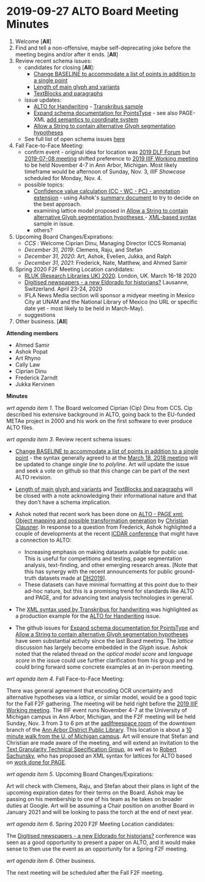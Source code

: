 # 2019-09-27 ALTO Board Meeting Minutes
1. Welcome [**All**]
2. Find and tell a non-offensive, maybe self-deprecating joke before the meeting begins and/or after it ends. [**All**]
3. Review recent schema issues:
   * candidates for closing [**All**]:
      * [Change BASELINE to accommodate a list of points in addition to a single point](https://github.com/altoxml/schema/issues/32)
      * [Length of main glyph and variants](https://github.com/altoxml/schema/issues/44)
      * [TextBlocks and paragraphs](https://github.com/altoxml/schema/issues/53)
   * issue updates: 
      * [ALTO for Handwriting](https://github.com/altoxml/schema/issues/56) - [Transkribus sample](https://github.com/altoxml/board/tree/master/misc/Transkribus)
      * [Expand schema documentation for PointsType](https://github.com/altoxml/schema/issues/49) - see also PAGE-XML [add semantics to coordinate system](https://github.com/PRImA-Research-Lab/PAGE-XML/issues/13)
      * [Allow a String to contain alternative Glyph segmentation hypotheses ](https://github.com/altoxml/schema/issues/57)
   * See full list of open schema issues [here](https://github.com/altoxml/schema/issues)
4. Fall Face-to-Face Meeting:
   * confirm event - original idea for location was [2019 DLF Forum](https://forum2019.diglib.org/) but [2019-07-08 meeting](https://github.com/altoxml/board/blob/gh-pages/minutes/2019-07-08%20ALTO%20Board%20Meeting%20Minutes.md) shifted preference to [2019 IIIF Working meeting](https://iiif.io/event/2019/ann_arbor) to be held November 4-7 in Ann Arbor, Michigan. Most likely timeframe would be afternoon of Sunday, Nov. 3, _IIIF Showcase_ scheduled for Monday, Nov. 4.
   * possible topics:
      * [Confidence value calculation (CC - WC - PC) - annotation extension](https://github.com/altoxml/schema/issues/23) - using Ashok's [summary document](https://docs.google.com/document/d/1JkbqfEb8pkwTdMSyjXJRfdpshlWoVbFn47uYfqB4O_Q) to try to decide on the best approach.
      * examining lattice model proposed in [Allow a String to contain alternative Glyph segmentation hypotheses ](https://github.com/altoxml/schema/issues/57) - [XML-based syntax](https://github.com/altoxml/schema/issues/57#issuecomment-510266788) sample in issue.
      * others?
5. Upcoming Board Changes/Expirations:
   * _CCS_ : Welcome Ciprian Dinu, Managing Director (CCS Romania)
   * _December 31, 2019_: Clemens, Raju, and Stefan
   * _December 31, 2020_: Art, Ashok, Evelien, Jukka, and Ralph
   * _December 31, 2021_: Frederick, Nate, Matthew, and Ahmed Samir
6. Spring 2020 F2F Meeting Location candidates:
   * [RLUK (Research Libraries UK) 2020](https://www.rluk.ac.uk/event/rluk-conference-2020/). London, UK. March 16-18 2020
   * [Digitised newspapers - a new Eldorado for historians?](https://impresso-project.ch/news/2019/06/12/WS5-CfP.html) Lausanne, Switzerland. April 23-24, 2020
   * IFLA News Media section will sponsor a midyear meeting in Mexico City at UNAM and the National Library of Mexico (no URL or specific date yet - most likely to be held in March-May).
   * suggestions
7. Other business. [**All**]

**Attending members**
* Ahmed Samir 
* Ashok Popat
* Art Rhyno
* Cally Law
* Ciprian Dinu
* Frederick Zarndt 
* Jukka Kervinen

 **Minutes**

_wrt agenda item 1_. The Board welcomed Ciprian (Cip) Dinu from CCS. Cip described his extensive background in ALTO, going back to the EU-funded  METAe project in 2000 and his work on the first software to ever produce ALTO files. 

_wrt agenda item 3_. Review recent schema issues:

   * [Change BASELINE to accommodate a list of points in addition to a single point](https://github.com/altoxml/schema/issues/32) - the syntax generally agreed to at the [March 18, 2018 meeting](/altoxml/board/blob/gh-pages/minutes/2018/2018-03-12%20ALTO%20Board%20Meeting%20Minutes.md) will be updated to change _single line_ to _polyline_. Art will update the issue and seek a vote on github so that this change can be part of the next ALTO revision.

   * [Length of main glyph and variants](https://github.com/altoxml/schema/issues/44) and  [TextBlocks and paragraphs](https://github.com/altoxml/schema/issues/53) will be closed with a note acknowledging their informational nature and that they don’t have a schema implication.

   * Ashok noted that recent work has been done on [ALTO - PAGE xml: Object mapping and possible transformation generation](https://github.com/altoxml/schema/issues/48) by [Christian Clausner](https://github.com/chris1010010). In response to a question from Frederick, Ashok highlighted a couple of developments at the recent [ICDAR conference](https://icdar2019.org/) that might have a connection to ALTO:
      * Increasing emphasis on making datasets available for public use. This is useful for competitions and testing, page segmentation analysis, text-finding, and other emerging research areas.  [Note that this has synergy with the recent announcements for public ground-truth datasets made at [DH2019](https://www.newseye.eu/blog/news/a-perspective-on-research-on-digitised-newspapers-at-dh20190/)].
      * These datasets can have minimal formatting at this point due to their ad-hoc nature, but this is a promising trend for standards like ALTO and PAGE, and for advancing text analysis technologies in general.          

   * The [XML syntax used by Transkribus for handwriting ](https://github.com/altoxml/board/tree/master/misc/Transkribus) was highlighted as a production example for the [ALTO for Handwriting](https://github.com/altoxml/schema/issues/56) issue.

   *  The github issues for [Expand schema documentation for PointsType](https://github.com/altoxml/schema/issues/49)  and [Allow a String to contain alternative Glyph segmentation hypotheses ](https://github.com/altoxml/schema/issues/57) have seen substantial activity since the last Board meeting. The _lattice_ discussion has largely become embedded in the _Glyph_ issue. Ashok noted that the related thread on the _optical model score_ and  _language score_ in the issue could use further clarification from his group and he could bring forward some concrete examples at an in-person meeting.

_wrt agenda item 4_. Fall Face-to-Face Meeting:

There was general agreement that encoding OCR uncertainty and alternative hypotheses via a _lattice_, or similar model, would be a good topic for the Fall F2F gathering. The meeting will be held right before the [2019 IIIF Working meeting](https://iiif.io/event/2019/ann_arbor). The IIIF event runs November 4-7 at the University of Michigan campus in Ann Arbor, Michigan, and the F2F meeting will be held Sunday, Nov. 3 from 3 to 6 pm at the [aadlfreespace room](https://aadl.org/rooms) of the downtown branch of the [Ann Arbor District Public Library](https://aadl.org/). This location is about a [10 minute walk from the U. of Michigan campus](https://www.google.com/maps/dir/University+of+Michigan,+South+State+Street,+Ann+Arbor,+MI/Ann+Arbor+District+Downtown+Library,+343+S+5th+Ave,+Ann+Arbor,+MI+48104/@42.2791219,-83.7444076,17z/data=!3m1!4b1!4m14!4m13!1m5!1m1!1s0x883cae38e7de1701:0x5ba14e5178e997e3!2m2!1d-83.7382241!2d42.2780436!1m5!1m1!1s0x883cae3eaf9d3609:0x4d7bd3ac7d918e68!2m2!1d-83.7460357!2d42.278043!3e2?hl=en). Art will ensure that Stefan and Christian are made aware of the meeting, and will extend an invitation to the [Text Granularity Technical Specification Group](https://iiif.io/community/groups/text-granularity/), as well as to [Robert Sachunsky](https://github.com/bertsky), who has proposed an XML syntax for lattices for ALTO based on [work done for PAGE](https://github.com/OCR-D/spec/issues/72#issuecomment-469019453).

_wrt agenda item 5_. Upcoming Board Changes/Expirations:

Art will check with Clemens, Raju, and Stefan about their plans in light of the upcoming expiration dates for their terms on the Board. Ashok may be passing on his membership to one of his team as he takes on broader duties at Google. Art will be assuming a Chair position on another Board in January 2021 and will be looking to pass the torch at the end of next year.

_wrt agenda item 6_. Spring 2020 F2F Meeting Location candidates:

The [Digitised newspapers - a new Eldorado for historians?](https://impresso-project.ch/news/2019/06/12/WS5-CfP.html) conference was seen as a good opportunity to present a paper on ALTO, and it would make sense to then use the event as an opportunity for a Spring F2F meeting.

_wrt agenda item 6_. Other business.

The next meeting will be scheduled after the Fall F2F meeting.
